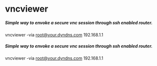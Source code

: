 # vncviewer

##### Simple way to envoke a secure vnc session through ssh enabled router.

   vncviewer  -via root@your.dyndns.com 192.168.1.1

##### Simple way to envoke a secure vnc session through ssh enabled router.

   vncviewer  -via root@your.dyndns.com 192.168.1.1
